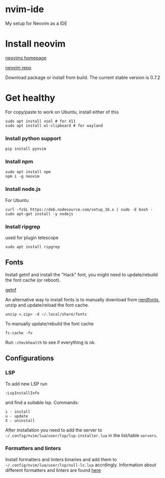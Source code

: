 # nvim-ide
My setup for Neovim as a IDE

# Install neovim
[neovims homepage](https://neovim.io/) 

[neovim repo](https://github.com/neovim/neovim)

Download package or install from build.
The current stable version is 0.7.2

# Get healthy

For copy/paste to work on Ubuntu, install either of this
```
sudo apt install xsel # for X11
sudo apt install wl-clipboard # for wayland
```

### Install python support
```
pip install pynvim
```

### Install npm
```
sudo apt install npm
npm i -g neovim
```

### Install node.js
For Ubuntu
```
curl -fsSL https://deb.nodesource.com/setup_16.x | sudo -E bash -
sudo apt-get install -y nodejs
```
### Install ripgrep
used for plugin telescope
```
sudo apt install ripgrep
```



## Fonts

Install getnf and install the "Hack" font, you might need to update/rebuild the font cache (or reboot).

[getnf](https://github.com/ronniedroid/getnf)

An alternative way to install fonts is to manually download from [nerdfonts](https://www.nerdfonts.com/font-downloads), unzip and update/reload the font cache.

```
unzip <.zip> -d ~/.local/share/fonts
```

To manually update/rebuild the font cache
```
fc-cache -fv
```

Run `:checkhealth` to see if everything is ok.

## Configurations

### LSP
To add new LSP run
```
:LspInstallInfo
```
and find a suitable lsp.
Commands:
```
i - install
u - update
X - uninstall
```
After installation you need to add the server to `~/.config/nvim/lua/user/lsp/lsp-installer.lua` in the list/table `servers`.

### Formatters and linters
Install formatters and linters binaries and add them to `~/.config/nvim/lua/user/lsp/null-ls.lua` accrdingly.
Information about different formatters and linters are found [here](https://github.com/jose-elias-alvarez/null-ls.nvim)
